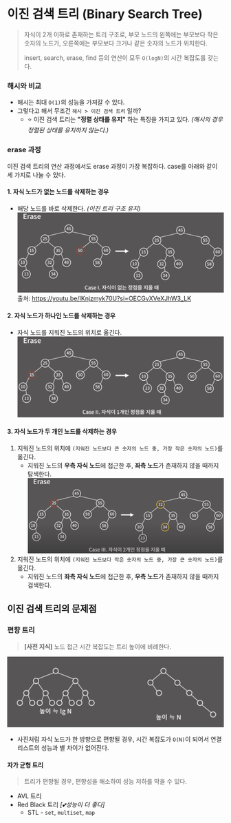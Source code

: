 # 이진 검색 트리 (Binary Search Tree)

> 자식이 2개 이하로 존재하는 트리 구조로, 부모 노드의 왼쪽에는 부모보다 작은 숫자의 노드가, 오른쪽에는 부모보다 크거나 같은 숫자의 노드가 위치한다.
>
> insert, search, erase, find 등의 연산이 모두 `O(logN)`의 시간 복잡도를 갖는다.

### 해시와 비교

- 해시는 최대 `O(1)`의 성능을 가져갈 수 있다.
- 그렇다고 해서 무조건 `해시 > 이진 검색 트리` 일까?
  - ⭐️ 이진 검색 트리는 **"정렬 상태를 유지"** 하는 특징을 가지고 있다. _(해시의 경우 정렬된 상태를 유지하지 않는다.)_

### erase 과정

이진 검색 트리의 연산 과정에서도 erase 과정이 가장 복잡하다. case를 아래와 같이 세 가지로 나눌 수 있다.

#### 1. 자식 노드가 없는 노드를 삭제하는 경우

- 해당 노드를 바로 삭제한다. _(이진 트리 구조 유지)_
  ![case1](<images/이진검색트리(case1).png>) 출처: https://youtu.be/IKnjzmyk70U?si=OECGvXVeXJhW3_LK

#### 2. 자식 노드가 하나인 노드를 삭제하는 경우

- 자식 노드를 지워진 노드의 위치로 옮긴다.
  ![case2](<images/이진검색트리(case2).png>)

#### 3. 자식 노드가 두 개인 노드를 삭제하는 경우

1. 지워진 노드의 위치에 `(지워진 노드보다 큰 숫자의 노드 중, 가장 작은 숫자의 노드)`를 옮긴다.
   - 지워진 노드의 **우측 자식 노드**에 접근한 후, **좌측 노드**가 존재하지 않을 때까지 탐색한다.
     ![alt text](<images/이진검색트리(case3-1).png>)
2. 지워진 노드의 위치에 `(지워진 노드보다 작은 숫자의 노드 중, 가장 큰 숫자의 노드)`를 옮긴다.
   - 지워진 노드의 **좌측 자식 노드**에 접근한 후, **우측 노드**가 존재하지 않을 때까지 검색한다.

## 이진 검색 트리의 문제점

### 편향 트리

> **[사전 지식]** 노드 접근 시간 복잡도는 트리 높이에 비례한다.

![편향트리](images/편향트리.png)

- 사진처럼 자식 노드가 한 방향으로 편향될 경우, 시간 복잡도가 `O(N)`이 되어서 연결 리스트의 성능과 별 차이가 없어진다.

#### 자가 균형 트리

> 트리가 편향될 경우, 편향성을 해소하여 성능 저하를 막을 수 있다.

- AVL 트리
- Red Black 트리 _[💕성능이 더 좋다]_
  - STL - `set`, `multiset`, `map`

